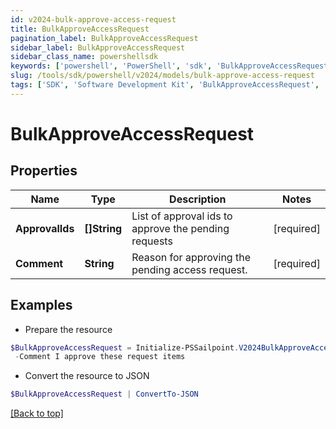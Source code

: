 ```yaml
---
id: v2024-bulk-approve-access-request
title: BulkApproveAccessRequest
pagination_label: BulkApproveAccessRequest
sidebar_label: BulkApproveAccessRequest
sidebar_class_name: powershellsdk
keywords: ['powershell', 'PowerShell', 'sdk', 'BulkApproveAccessRequest', 'V2024BulkApproveAccessRequest'] 
slug: /tools/sdk/powershell/v2024/models/bulk-approve-access-request
tags: ['SDK', 'Software Development Kit', 'BulkApproveAccessRequest', 'V2024BulkApproveAccessRequest']
---
```



# BulkApproveAccessRequest

## Properties

Name | Type | Description | Notes
------------ | ------------- | ------------- | -------------
**ApprovalIds** |  **[]String** | List of approval ids to approve the pending requests | [required]
**Comment** |  **String** | Reason for approving the pending access request. | [required]

## Examples

- Prepare the resource
```powershell
$BulkApproveAccessRequest = Initialize-PSSailpoint.V2024BulkApproveAccessRequest  -ApprovalIds [2c9180835d2e5168015d32f890ca1581, 2c9180835d2e5168015d32f890ca1582] `
 -Comment I approve these request items
```

- Convert the resource to JSON
```powershell
$BulkApproveAccessRequest | ConvertTo-JSON
```


[[Back to top]](#) 

